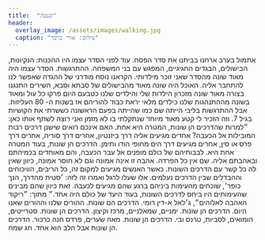 ```yaml
---
title:  "קעבה"
header:
  overlay_image: /assets/images/walking.jpg
  caption: "צילום: אורי ברכר"
---
```

<!--more-->
אתמול בערב ארחנו בביתנו את סדר הפסח. עוד לפני הסדר עצמו היו ההכנות: הנקיונות, הבישולים, הבגדים החגיגיים, המפגש עם בני המשפחה. ההתרגשות.
הסדר עצמו היה מאוד שונה מהסדר שאני זוכר מילדותי. הקראנו נוסח מודרני של ההגדה שאפשר לנו להתחבר אליה. האוכל היה שונה מאוד מהבישולים של סבתא וסבא, השירים התנגנו בצורה מאוד שונה מזכרון הילדות שלי והילדים שלנו כטבעם היום פרקו כל עול ומאוד בשונה מההתנהגות שלנו כילדים מלאי יראת כבוד להוריהם אז בשנות ה- 80 העליזות.
אבל ההתרגשות בליבי הייתה שם כמו שהייתה בפעם הראשונה כששרתי את הקושיות בגיל 7. וזה הזכיר לי קטע מאוד מיוחד שנתקלתי בו לא מזמן ואני רוצה לשתף אותו כאן:
״למרות שהדרכים הן שונות, המטרה היא אחת. האם אינכם רואים שישנן דרכים רבות המובילות אל הכעבה? אחדים מגיעים אליה דרך ביזנטיון, אחרים דרך סוריה, אחרים דרך פרס או סין, אחרים מגיעים דרך הים מחופי הודו ותימן. הדרכים הן שונות, בעוד המטרה אחת היא. לבבותיהם של כולם מופנים אל עבר הכעבה, והם מאוחדים בכמיהתם ובאהבתם אליה. שם אין כל הפרדה. אהבה זו אינה אמונה וגם לא חוסר אמונה, כיוון שאין לה כל קשר עם הדרכים השונות. כאשר האנשים מגיעים למקום זה, כל הריבים, הוויכוחים וההבדלים שבין הדרכים נעלמים. אלו שעלו לרגל ואמרו זה לזה: ׳סטית מהדרך, הנך כופר׳, שוכחים מהעימות ביניהם ברגע שהם מגיעים לכעבה. זאת כיוון שהם מבינים שהעימותים היו ביחס לדרכים השונות, בעוד היעד של כולם היה אחד.״
מתוך: ״ריקוד האהבה לאלוהים״, ג׳לאל א-דין רומי.
הדרכים הם שונות. ההורים שלנו וההורים שאנו היום. הדרכים הן שונות. ימניים, שמאלניים, מרכז וקיצון. הדרכים הן שונות. סטרייטים, הומואים, לסביות, טרנס ובי. הדרכים הן שונות. מאה שערים, פרדס חנה כרכור. הדרכים הן שונות אבל הלב הוא אחד.
חג שמח.